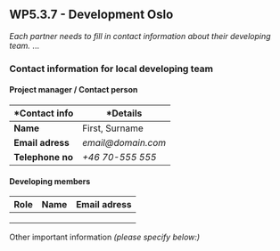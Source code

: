 ## WP5.3.7 - Development Oslo

*Each partner needs to fill in contact information about their developing team.*
...

### Contact information for local developing team

#### Project manager / Contact person
| *Contact info      | *Details                        |
| ----------------- | ------------------------------ |
| **Name**         |  First, Surname                |
| **Email adress** |  _email@domain.com_            |
| **Telephone no** |  _+46 70-555 555_              |

#### Developing members
|     Role       |      Name         |              Email adress                 |
| -------------  | ----------------- | ----------------------------------------- |
|                |                   |                                           |
|                |                   |                                           |
|                |                   |                                           |             

Other important information _(please specify below:)_ 
